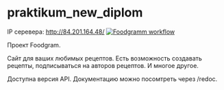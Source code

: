 # praktikum_new_diplom
IP серевера: http://84.201.164.48/
[![Foodgramm workflow](https://github.com/Pohioki/foodgram-project-react/actions/workflows/main.yml/badge.svg)](https://github.com/Pohioki/foodgram-project-react/actions/workflows/main.yml)

Проект Foodgram.

Сайт для ваших любимых рецептов.
Есть возможность создавать рецепты, подписываться на авторов рецептов.
И многое другое.

Доступна версия API.
Документацию можно посомтреть через /redoc.
